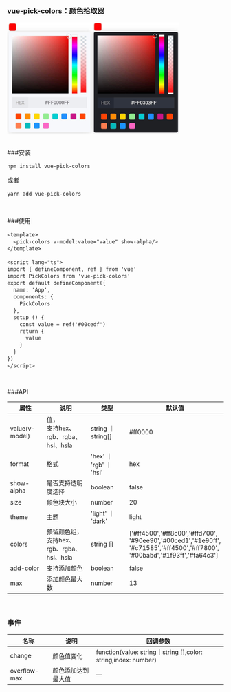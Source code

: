 ### [vue-pick-colors：颜色拾取器](https://github.com/qiuzongyuan/vue-pick-colors)

<div style="display: flex">
    <img src="./images/effect-light.png" style="width:200px;" />
    <img src="./images/effect-dark.png" style="width:200px;" />
</div>
<br/>

###安装

```
npm install vue-pick-colors
```
或者
```
yarn add vue-pick-colors
```

<br/>

###使用

```vue
<template>
  <pick-colors v-model:value="value" show-alpha/>
</template>

<script lang="ts">
import { defineComponent, ref } from 'vue'
import PickColors from 'vue-pick-colors'
export default defineComponent({
  name: 'App',
  components: {
    PickColors
  },
  setup () {
    const value = ref('#00cedf')
    return {
      value
    }
  }
})
</script>
```
<br/>

###API

| 属性   | 说明                                 | 类型                | 默认值                                                                                                                                 |
| ---- |------------------------------------|-------------------|-------------------------------------------------------------------------------------------------------------------------------------|
| value(v-model) | 值，<br/>支持hex、rgb、rgba、hsl、hsla     | string ｜ string[] | #ff0000                                                                                                                             |
| format | 格式                                 | 'hex' ｜ 'rgb' ｜ 'hsl'   | hex                                                                                                                                 |
| show-alpha | 是否支持透明度选择                          | boolean           | false                                                                                                                               |
| size | 颜色块大小                              | number            | 20                                                                                                                                  |
| theme | 主题                                 | 'light' ｜ 'dark'      | light                                                                                                                               |
| colors | 预留颜色组，<br/>支持hex、rgb、rgba、hsl、hsla | string []         | ['#ff4500','#ff8c00','#ffd700',<br>'#90ee90','#00ced1','#1e90ff',<br>'#c71585','#ff4500','#ff7800',<br>'#00babd','#1f93ff','#fa64c3'] |
| add-color | 支持添加颜色                             | boolean           | false                                                                                                                               |
| max  | 添加颜色最大数                            | number            | 13                                                                                                                                  |


<br/>

### 事件

| 名称   | 说明        | 回调参数                                                          |
|------|-----------|---------------------------------------------------------------|
| change | 颜色值变化     | function(value: string｜string [],color: string,index: number) |
| overflow-max | 颜色添加达到最大值 | —                                                             |
